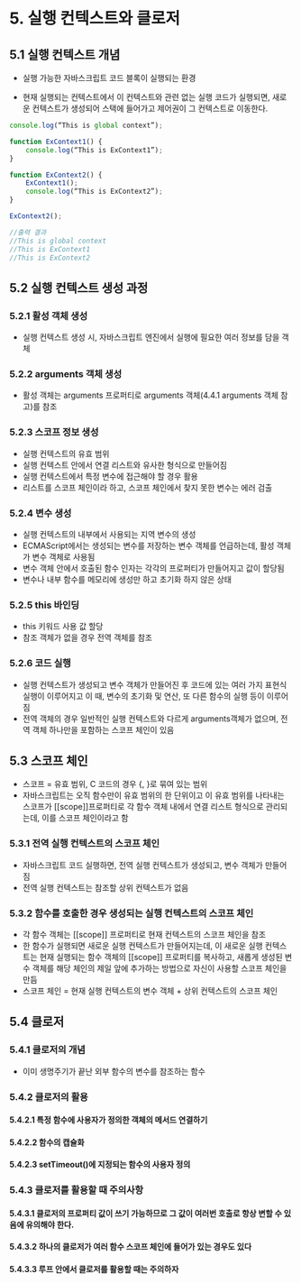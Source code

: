 # 5. 실행 컨텍스트와 클로저

## 5.1 실행 컨텍스트 개념

- 실행 가능한 자바스크립트 코드 블록이 실행되는 환경

- 현재 실행되는 컨텍스트에서 이 컨텍스트와 관련 없는 실행 코드가 실행되면, 새로운 컨텍스트가 생성되어 스택에 들어가고 제어권이 그 컨텍스트로 이동한다.

```javascript
console.log(“This is global context”);

function ExContext1() {
    console.log(“This is ExContext1”);
}

function ExContext2() {
    ExContext1();
    console.log(“This is ExContext2”);
}

ExContext2();

//출력 결과
//This is global context
//This is ExContext1
//This is ExContext2
```



## 5.2 실행 컨텍스트 생성 과정

### 5.2.1 활성 객체 생성

- 실행 컨텍스트 생성 시, 자바스크립트 엔진에서 실행에 필요한 여러 정보를 담을 객체

### 5.2.2 arguments 객체 생성

- 활성 객체는 arguments 프로퍼티로 arguments 객체(4.4.1 arguments 객체 참고)를 참조

### 5.2.3 스코프 정보 생성

- 실행 컨텍스트의 유효 범위
- 실행 컨텍스트 안에서 연결 리스트와 유사한 형식으로 만들어짐
- 실행 컨텍스트에서 특정 변수에 접근해야 할 경우 활용
- 리스트를 스코프 체인이라 하고, 스코프 체인에서 찾지 못한 변수는 에러 검출

### 5.2.4 변수 생성

- 실행 컨텍스트의 내부에서 사용되는 지역 변수의 생성
- ECMAScript에서는 생성되는 변수를 저장하는 변수 객체를 언급하는데, 활성 객체가 변수 객체로 사용됨
- 변수 객체 안에서 호출된 함수 인자는 각각의 프로퍼티가 만들어지고 값이 할당됨
- 변수나 내부 함수를 메모리에 생성만 하고 초기화 하지 않은 상태

### 5.2.5 this 바인딩

- this 키워드 사용 값 할당
- 참조 객체가 없을 경우 전역 객체를 참조

### 5.2.6 코드 실행

- 실행 컨텍스트가 생성되고 변수 객체가 만들어진 후 코드에 있는 여러 가지 표현식 실행이 이루어지고 이 때, 변수의 초기화 및 연산, 또 다른 함수의 실행 등이 이루어짐
- 전역 객체의 경우 일반적인 실행 컨텍스트와 다르게 arguments객체가 없으며, 전역 객체 하나만을 포함하는 스코프 체인이 있음

## 5.3 스코프 체인

- 스코프 = 유효 범위, C 코드의 경우 {, }로 묶여 있는 범위
- 자바스크립트는 오직 함수만이 유효 범위의 한 단위이고 이 유효 범위를 나타내는 스코프가 [[scope]]프로퍼티로 각 함수 객체 내에서 연결 리스트 형식으로 관리되는데, 이를 스코프 체인이라고 함

### 5.3.1 전역 실행 컨텍스트의 스코프 체인
- 자바스크립트 코드 실행하면, 전역 실행 컨텍스트가 생성되고, 변수 객체가 만들어짐
- 전역 실행 컨텍스트는 참조할 상위 컨텍스트가 없음

### 5.3.2 함수를 호출한 경우 생성되는 실행 컨텍스트의 스코프 체인
- 각 함수 객체는 [[scope]] 프로퍼티로 현재 컨텍스트의 스코프 체인을 참조
- 한 함수가 실행되면 새로운 실행 컨텍스트가 만들어지는데, 이 새로운 실행 컨텍스트는 현재 실행되는 함수 객체의 [[scope]] 프로퍼티를 복사하고, 새롭게 생성된 변수 객체를 해당 체인의 제일 앞에 추가하는 방법으로 자신이 사용할 스코프 체인을 만듬
- 스코프 체인 = 현재 실행 컨텍스트의 변수 객체 + 상위 컨텍스트의 스코프 체인


## 5.4 클로저

### 5.4.1 클로저의 개념

- 이미 생명주기가 끝난 외부 함수의 변수를 참조하는 함수

### 5.4.2 클로저의 활용

#### 5.4.2.1 특정 함수에 사용자가 정의한 객체의 메서드 연결하기

#### 5.4.2.2 함수의 캡슐화

#### 5.4.2.3 setTimeout()에 지정되는 함수의 사용자 정의


### 5.4.3 클로저를 활용할 때 주의사항

#### 5.4.3.1 클로저의 프로퍼티 값이 쓰기 가능하므로 그 값이 여러번 호출로 항상 변할 수 있음에 유의해야 한다.

#### 5.4.3.2 하나의 클로저가 여러 함수 스코프 체인에 들어가 있는 경우도 있다

#### 5.4.3.3 루프 안에서 클로저를 활용할 때는 주의하자
